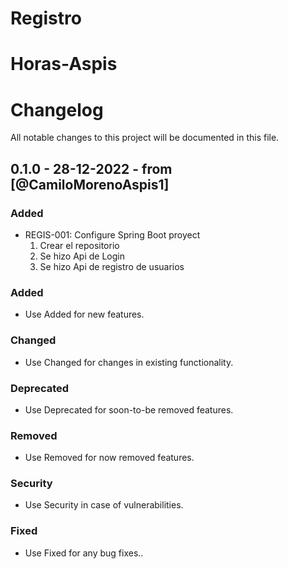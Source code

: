 # Registro
# Horas-Aspis

# Changelog
All notable changes to this project will be documented in this file.

## 0.1.0 - 28-12-2022 - from [@CamiloMorenoAspis1]
### Added
- REGIS-001: Configure Spring Boot proyect
    1. Crear el repositorio 
    2. Se hizo Api de Login
    3. Se hizo Api de registro de usuarios    

### Added
- Use Added for new features.

### Changed
- Use Changed for changes in existing functionality.

### Deprecated
- Use Deprecated for soon-to-be removed features.

### Removed
- Use Removed for now removed features.

### Security
- Use Security in case of vulnerabilities.

### Fixed
- Use Fixed for any bug fixes..
